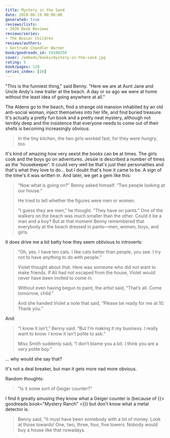 ```yaml
---
title: Mystery in the Sand
date: 2020-06-19 00:00:00
generated: true
reviews/lists:
- 2020 Book Reviews
reviews/series:
- The Boxcar Children
reviews/authors:
- Gertrude Chandler Warner
book/goodreads_id: 19108356
cover: /embeds/books/mystery-in-the-sand.jpg
rating: 5
book/pages: 128
series_index: [16]
---
```

"This is the funniest thing," said Benny. "Here we are at Aunt Jane and Uncle Andy's new trailer at the beach. A day or so ago we were at home without the least idea of going anywhere at all."  

The Aldens go to the beach, find a strange old mansion inhabited by an old anti-social woman, inject themselves into her life, and find buried treasure. It's actually a pretty fun book and a pretty neat mystery, although not terribly deep and the insistence that everyone needs to come out of their shells is becoming increasingly obvious.  

<!--more-->

> In the tiny kitchen, the two girls worked fast, for they were hungry, too.

It's kind of amazing how very sexist the books can be at times. The girls cook and the boys go on adventures. Jessie is described a number of times as the 'housekeeper'. It could very well be that's just their personalities and that's what they love to do... but I doubt that's how it came to be. A sign of the time's it was written in. And later, we get a gem like this:  

> “Now what is going on?” Benny asked himself. “Two people looking at our house.”  
>
> He tried to tell whether the figures were men or women.  
>
> “I guess they are men,” he thought. “They have on pants.” One of the walkers on the beach was much smaller than the other. Could it be a man and a boy? But at that moment Benny remembered that everybody at the beach dressed in pants—men, women, boys, and girls.  

It does drive me a bit batty how they seem oblivious to introverts:  

> “Oh, yes. I have ten cats. I like cats better than people, you see. I try not to have anything to do with people.”  
>
> Violet thought about that. Here was someone who did not want to make friends. If Ali had not escaped from the house, Violet would never have been invited to come in.  
>
> Without even having begun to paint, the artist said, “That’s all. Come tomorrow, child.”  
>
> And she handed Violet a note that said, “Please be ready for me at 10. Thank you.”  

And:  

> “I know it isn’t,” Benny said. “But I’m making it my business. I really want to know. I know it isn’t polite to ask.”  
>
> Miss Smith suddenly said, “I don’t blame you a bit. I think you are a very polite boy.”  

... why would she say that?  

It's not a deal breaker, but man it gets more nad more obvious.  

Random thoughts:  

> "Is it some sort of Geiger counter?"

I find it greatly amusing they know what a Geiger counter is (because of {{< goodreads book="Mystery Ranch" >}}) but don't know what a metal detector is.  

> Benny said, "It must have been somebody with a lot of money. Look at those towards! One, two, three, four, five towers. Nobody would buy a house like that nowadays.